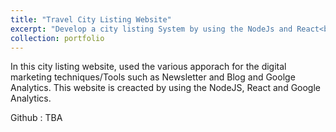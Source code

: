 ```yaml
---
title: "Travel City Listing Website"
excerpt: "Develop a city listing System by using the NodeJs and React<br/><img src='4.jpeg style="width:250px;"/>"
collection: portfolio
---
```


In this city listing website, used the various apporach for the digital marketing techniques/Tools such as Newsletter and Blog and Goolge Analytics. This website is creacted by using the NodeJS, React and Google Analytics.

Github : TBA
